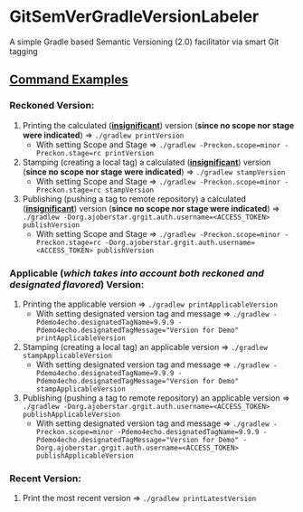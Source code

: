 # GitSemVerGradleVersionLabeler
A simple Gradle based Semantic Versioning (2.0) facilitator via smart Git tagging

## <ins>Command Examples</ins>

### Reckoned Version:

1. Printing the calculated (<ins>**insignificant**</ins>) version (__since no scope nor stage were indicated__) => `./gradlew printVersion`
 	* With setting Scope and Stage => `./gradlew -Preckon.scope=minor -Preckon.stage=rc printVersion`
1. Stamping (creating a local tag) a calculated (<ins>**insignificant**</ins>) version (__since no scope nor stage were indicated__) => `./gradlew stampVersion`
	* With setting Scope and Stage => `./gradlew -Preckon.scope=minor -Preckon.stage=rc stampVersion`
1. Publishing (pushing a tag to remote repository) a calculated (<ins>**insignificant**</ins>) version (__since no scope nor stage were indicated__) => `./gradlew -Dorg.ajoberstar.grgit.auth.username=<ACCESS_TOKEN> publishVersion`
	* With setting Scope and Stage => `./gradlew -Preckon.scope=minor -Preckon.stage=rc -Dorg.ajoberstar.grgit.auth.username=<ACCESS_TOKEN> publishVersion`

### Applicable (*which takes into account both reckoned and designated flavored*) Version:

1. Printing the applicable version => `./gradlew printApplicableVersion`
 	* With setting designated version tag and message => `./gradlew -Pdemo4echo.designatedTagName=9.9.9 -Pdemo4echo.designatedTagMessage="Version for Demo" printApplicableVersion`
1. Stamping (creating a local tag) an applicable version => `./gradlew stampApplicableVersion`
	* With setting designated version tag and message => `./gradlew -Pdemo4echo.designatedTagName=9.9.9 -Pdemo4echo.designatedTagMessage="Version for Demo" stampApplicableVersion`
1. Publishing (pushing a tag to remote repository) an applicable version => `./gradlew -Dorg.ajoberstar.grgit.auth.username=<ACCESS_TOKEN> publishApplicableVersion`
	* With setting designated version tag and message => `./gradlew -Preckon.scope=minor -Pdemo4echo.designatedTagName=9.9.9 -Pdemo4echo.designatedTagMessage="Version for Demo" -Dorg.ajoberstar.grgit.auth.username=<ACCESS_TOKEN> publishApplicableVersion`

### Recent Version:

1. Print the most recent version => `./gradlew printLatestVersion`
